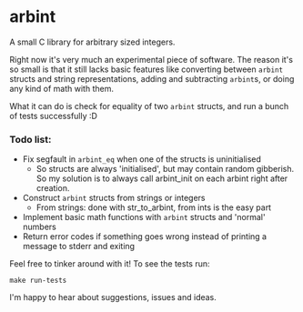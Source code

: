 arbint
======

A small C library for arbitrary sized integers.

Right now it's very much an experimental piece of software. The reason it's so
small is that it still lacks basic features like converting between `arbint`
structs and string representations, adding and subtracting `arbint`s, or doing
any kind of math with them.

What it can do is check for equality of two `arbint` structs, and run a bunch of
tests successfully :D

### Todo list:

- Fix segfault in `arbint_eq` when one of the structs is uninitialised
	- So structs are always 'initialised', but may contain random
	  gibberish. So my solution is to always call arbint_init on each
	  arbint right after creation.
- Construct `arbint` structs from strings or integers
	- From strings: done with str\_to\_arbint, from ints is the easy part
- Implement basic math functions with `arbint` structs and 'normal' numbers
- Return error codes if something goes wrong instead of printing a message to
  stderr and exiting


Feel free to tinker around with it! To see the tests run:

	make run-tests

I'm happy to hear about suggestions, issues and ideas.
